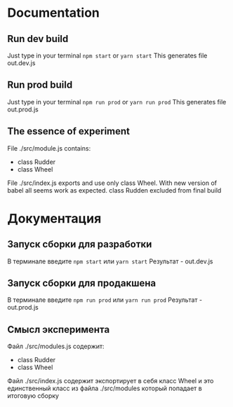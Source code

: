 # Documentation

## Run dev build

Just type in your terminal `npm start`  or  `yarn start`
This generates file out.dev.js

## Run prod build

Just type in your terminal `npm run prod`  or  `yarn run prod`
This generates file out.prod.js

## The essence of experiment

File ./src/module.js contains:

* class Rudder
* class Wheel

File ./src/index.js exports and use only class Wheel. With new version of babel all seems work as expected. class Rudden excluded from final build


# Документация

## Запуск сборки для разработки

В терминале введите  `npm start`  или  `yarn start`
Результат -  out.dev.js

## Запуск сборки для продакшена

В терминале введите `npm run prod`  или  `yarn run prod`
Результат -  out.prod.js

## Смысл эксперимента

Файл ./src/modules.js содержит:

* class Rudder
* class Wheel

Файл ./src/index.js содержит экспортирует в себя класс Wheel и это единственный класс из файла ./src/modules который попадает в итоговую сборку
